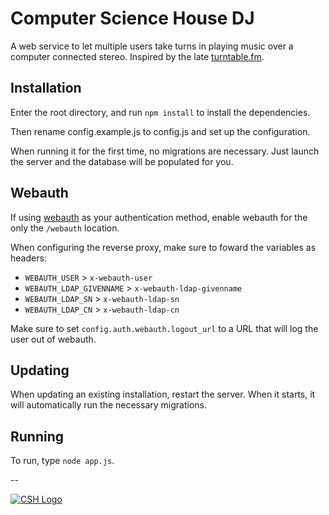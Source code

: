 
Computer Science House DJ
==

A web service to let multiple users take turns in playing music over a computer
connected stereo. Inspired by the late [turntable.fm](http://turntable.fm).

Installation
--
Enter the root directory, and run `npm install` to install the dependencies.

Then rename config.example.js to config.js and set up the configuration.

When running it for the first time, no migrations are necessary. Just launch
the server and the database will be populated for you.

Webauth
--
If using [webauth](http://webauth.stanford.edu) as your authentication method,
enable webauth for the only the `/webauth` location.

When configuring the reverse proxy, make sure to foward the
variables as headers:
- `WEBAUTH_USER` > `x-webauth-user`
- `WEBAUTH_LDAP_GIVENNAME` > `x-webauth-ldap-givenname`
- `WEBAUTH_LDAP_SN` > `x-webauth-ldap-sn`
- `WEBAUTH_LDAP_CN` > `x-webauth-ldap-cn`

Make sure to set `config.auth.webauth.logout_url` to a URL that will log the
user out of webauth.

Updating
--
When updating an existing installation, restart the server. When it starts,
it will automatically run the necessary migrations.

Running
--
To run, type `node app.js`.

--

[![CSH Logo](http://csh.rit.edu/images/logo.png)](http://csh.rit.edu)

